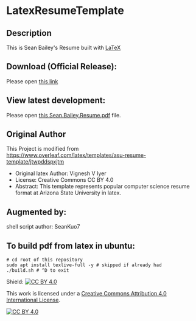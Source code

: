 # LatexResumeTemplate

## Description
This is Sean Bailey's Resume built with [LaTeX](https://www.latex-project.org/) 

## Download (Official Release):
Please open [this link](https://github.com/SeanKuo7/LatexResumeTemplate/releases)

## View latest development:
Please open [this Sean.Bailey.Resume.pdf](https://github.com/SeanKuo7/LatexResumeTemplate/blob/main/Sean.Bailey.Resume.pdf) file.

## Original Author

This Project is modified from https://www.overleaf.com/latex/templates/asu-resume-template/jtwpddspxjtm

- Original latex Author: Vignesh V Iyer
- License: Creative Commons CC BY 4.0
- Abstract: This template represents popular computer science resume format at Arizona State University in latex.


## Augmented by:
shell script author: SeanKuo7

## To build pdf from latex in ubuntu:

```
# cd root of this repository
sudo apt install texlive-full -y # skipped if already had
./build.sh # ^D to exit
```

Shield: [![CC BY 4.0][cc-by-shield]][cc-by]

This work is licensed under a
[Creative Commons Attribution 4.0 International License][cc-by].

[![CC BY 4.0][cc-by-image]][cc-by]

[cc-by]: http://creativecommons.org/licenses/by/4.0/
[cc-by-image]: https://i.creativecommons.org/l/by/4.0/88x31.png
[cc-by-shield]: https://img.shields.io/badge/License-CC%20BY%204.0-lightgrey.svg